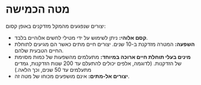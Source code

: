 # מטה הכמישה

יצורים שנפגעים מהמקל מזדקנים באופן קסום:

- **קסם אלוהי:** ניתן לשימוש על ידי מטילי לחשים אלוהיים בלבד.
- **השפעה:** המטרה מזדקנת ב-10 שנים. יצורים חיים מתים כאשר הם מגיעים לתוחלת החיים הטבעית שלהם.
- **מינים בעלי תוחלת חיים ארוכה במיוחד:** מתעלמים מהשפעות של כמות מסוימת של הזדקנות. (לדוגמה, אלפים יכולים להתעלם עד 200 שנות הזדקנות, גמדים מתעלמים עד 50 שנים, וכך הלאה.)
- **יצורים אל-מתים:** אינם מושפעים מכוחו של מטה זה.